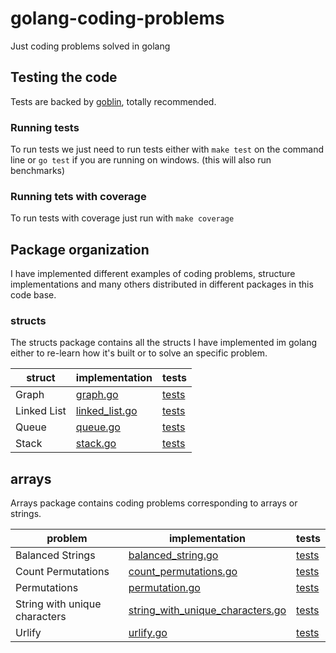 # golang-coding-problems
Just coding problems solved in golang

## Testing the code
Tests are backed by [goblin](https://github.com/franela/goblin), totally recommended.

### Running tests
To run tests we just need to run tests either with `make test` on the command line or `go test` if you are running on windows. (this will also run benchmarks)

### Running tets with coverage
To run tests with coverage just run with `make coverage`

## Package organization
I have implemented different examples of coding problems, structure implementations and many others distributed in different packages in this code base.

### structs
The structs package contains all the structs I have implemented im golang either to re-learn how it's built or to solve an specific problem.

| struct | implementation | tests |
| --- | --- | --- | 
| Graph | [graph.go](internal/structs/graph.go) | [tests](internal/structs/graph_test.go) |
| Linked List | [linked_list.go](internal/structs/linked_list.go) | [tests](internal/structs/linked_list_test.go) |
| Queue | [queue.go](internal/structs/queue.go) | [tests](internal/structs/queue_test.go) |
| Stack | [stack.go](internal/structs/stack.go) | [tests](internal/structs/stack_test.go) |

## arrays
Arrays package contains coding problems corresponding to arrays or strings.

| problem | implementation | tests |
| --- | --- | --- |
| Balanced Strings | [balanced_string.go](internal/arrays/balanced_string.go) | [tests](internal/arrays/balanced_string_test.go) |
| Count Permutations | [count_permutations.go](internal/arrays/count_permutations.go) | [tests](internal/arrays/count_permutations_test.go) |
| Permutations | [permutation.go](internal/arrays/permutation.go) | [tests](internal/arrays/permutation_test.go) |
| String with unique characters | [string_with_unique_characters.go](internal/arrays/string_with_unique_characters.go) | [tests](internal/arrays/string_with_unique_characters_test.go) |
| Urlify | [urlify.go](internal/arrays/urlify.go) | [tests](internal/arrays/urlify_test.go) |
